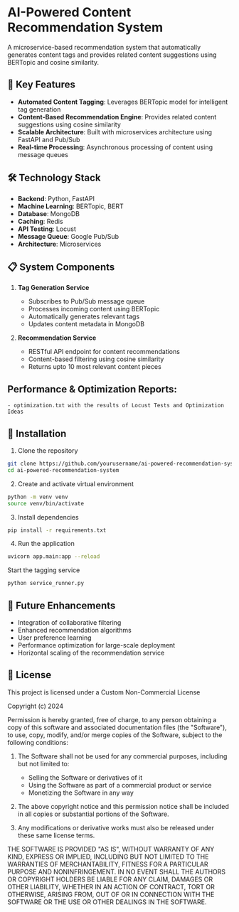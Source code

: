 # AI-Powered Content Recommendation System

A microservice-based recommendation system that automatically generates content tags and provides related content suggestions using BERTopic and cosine similarity.

## 🚀 Key Features

- **Automated Content Tagging**: Leverages BERTopic model for intelligent tag generation
- **Content-Based Recommendation Engine**: Provides related content suggestions using cosine similarity
- **Scalable Architecture**: Built with microservices architecture using FastAPI and Pub/Sub
- **Real-time Processing**: Asynchronous processing of content using message queues

## 🛠️ Technology Stack

- **Backend**: Python, FastAPI
- **Machine Learning**: BERTopic, BERT
- **Database**: MongoDB
- **Caching**: Redis
- **API Testing**: Locust
- **Message Queue**: Google Pub/Sub
- **Architecture**: Microservices

## 📋 System Components

1. **Tag Generation Service**

   - Subscribes to Pub/Sub message queue
   - Processes incoming content using BERTopic
   - Automatically generates relevant tags
   - Updates content metadata in MongoDB

2. **Recommendation Service**
   - RESTful API endpoint for content recommendations
   - Content-based filtering using cosine similarity
   - Returns upto 10 most relevant content pieces

## Performance & Optimization Reports:

    - optimization.txt with the results of Locust Tests and Optimization Ideas

## 🔧 Installation

1. Clone the repository

```bash
git clone https://github.com/yourusername/ai-powered-recommendation-system.git
cd ai-powered-recommendation-system
```

2. Create and activate virtual environment

```bash
python -m venv venv
source venv/bin/activate
```

3. Install dependencies

```bash
pip install -r requirements.txt
```

4. Run the application

```bash
uvicorn app.main:app --reload
```

Start the tagging service

```bash
python service_runner.py
```

## 🌟 Future Enhancements

- Integration of collaborative filtering
- Enhanced recommendation algorithms
- User preference learning
- Performance optimization for large-scale deployment
- Horizontal scaling of the recommendation service

## 📝 License

This project is licensed under a Custom Non-Commercial License

Copyright (c) 2024

Permission is hereby granted, free of charge, to any person obtaining a copy of this software and associated documentation files (the "Software"), to use, copy, modify, and/or merge copies of the Software, subject to the following conditions:

1. The Software shall not be used for any commercial purposes, including but not limited to:

   - Selling the Software or derivatives of it
   - Using the Software as part of a commercial product or service
   - Monetizing the Software in any way

2. The above copyright notice and this permission notice shall be included in all copies or substantial portions of the Software.

3. Any modifications or derivative works must also be released under these same license terms.

THE SOFTWARE IS PROVIDED "AS IS", WITHOUT WARRANTY OF ANY KIND, EXPRESS OR IMPLIED, INCLUDING BUT NOT LIMITED TO THE WARRANTIES OF MERCHANTABILITY, FITNESS FOR A PARTICULAR PURPOSE AND NONINFRINGEMENT. IN NO EVENT SHALL THE AUTHORS OR COPYRIGHT HOLDERS BE LIABLE FOR ANY CLAIM, DAMAGES OR OTHER LIABILITY, WHETHER IN AN ACTION OF CONTRACT, TORT OR OTHERWISE, ARISING FROM, OUT OF OR IN CONNECTION WITH THE SOFTWARE OR THE USE OR OTHER DEALINGS IN THE SOFTWARE.
